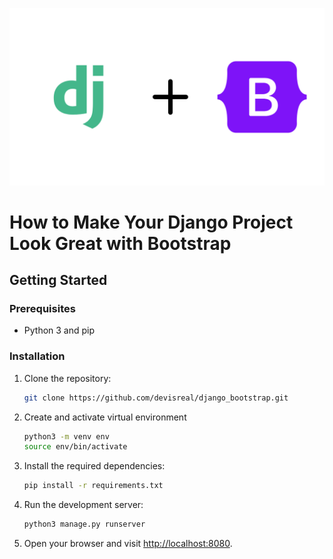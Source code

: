 ![image info](./static/image/django_bootstrap.png)

# How to Make Your Django Project Look Great with Bootstrap

## Getting Started

### Prerequisites

- Python 3 and pip

### Installation

1. Clone the repository:

   ```bash
   git clone https://github.com/devisreal/django_bootstrap.git
   ```

2. Create and activate virtual environment

   ```bash
   python3 -m venv env
   source env/bin/activate
   ```

3. Install the required dependencies:

   ```bash
   pip install -r requirements.txt
   ```

4. Run the development server:

   ```bash
   python3 manage.py runserver
   ```

5. Open your browser and visit [http://localhost:8080](http://localhost:8080).
